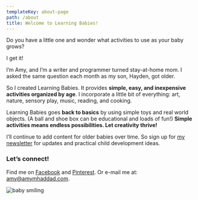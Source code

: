 ```yaml
---
templateKey: about-page
path: /about
title: Welcome to Learning Babies!
---
```


Do you have a little one and wonder what activities to use as your baby grows?

I get it!

I’m Amy, and I’m a writer and programmer turned stay-at-home mom. I asked the same question each month as my son, Hayden, got older.

So I created Learning Babies. It provides **simple, easy, and inexpensive activities organized by age**. I incorporate a little bit of everything: art, nature, sensory play, music, reading, and cooking.

Learning Babies goes **back to basics** by using simple toys and real world objects. (A ball and shoe box can be educational and loads of fun!) **Simple activities means endless possibilities. Let creativity thrive!**

I’ll continue to add content for older babies over time. So sign up for [my newsletter](https://www.learningbabies.com/newsletter) for updates and practical child development ideas.

### **Let’s connect!**

Find me on [Facebook](https://www.facebook.com/amyhaddad.LearningBabies/) and [Pinterest](https://www.pinterest.com/amymhaddad/). Or e-mail me at: amy@amymhaddad.com.

![baby smiling](/img/02704a92-c1b3-49b9-878e-fd605b9354ef-1-.jpeg "baby smiling")
